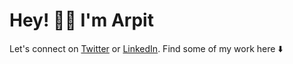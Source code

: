 # Hey! 👋🏼 I'm Arpit

Let's connect on [Twitter](https://twitter.com/arpitBhalla_) or [LinkedIn](https://linkedin.com/in/arpitbhalla). Find some of my work here ⬇️
